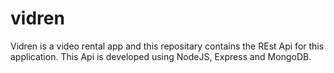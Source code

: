 # vidren
Vidren is a video rental app and this repositary contains the REst Api for this application. This Api is developed using NodeJS, Express and MongoDB. 
